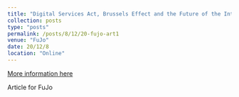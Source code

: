 ```yaml
---
title: "Digital Services Act, Brussels Effect and the Future of the Internet"
collection: posts
type: "posts"
permalink: /posts/8/12/20-fujo-art1
venue: "FuJo"
date: 20/12/8
location: "Online"
---
```


[More information here](https://fujomedia.eu/digital-services-act-brussels-effect-and-the-future-of-the-internet/)

Article for FuJo
